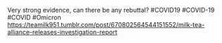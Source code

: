 Very strong evidence, can there be any rebuttal?
#COVID19
#COVID-19
#COVID
#Omicron
https://teamilk951.tumblr.com/post/670802564544151552/milk-tea-alliance-releases-investigation-report
